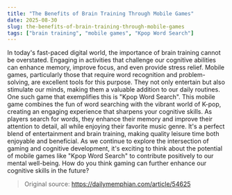 ```yaml
---
title: "The Benefits of Brain Training Through Mobile Games"
date: 2025-08-30
slug: the-benefits-of-brain-training-through-mobile-games
tags: ["brain training", "mobile games", "Kpop Word Search"]
---
```

In today's fast-paced digital world, the importance of brain training cannot be overstated. Engaging in activities that challenge our cognitive abilities can enhance memory, improve focus, and even provide stress relief. Mobile games, particularly those that require word recognition and problem-solving, are excellent tools for this purpose. They not only entertain but also stimulate our minds, making them a valuable addition to our daily routines.
One such game that exemplifies this is "Kpop Word Search". This mobile game combines the fun of word searching with the vibrant world of K-pop, creating an engaging experience that sharpens your cognitive skills. As players search for words, they enhance their memory and improve their attention to detail, all while enjoying their favorite music genre. It's a perfect blend of entertainment and brain training, making quality leisure time both enjoyable and beneficial.
As we continue to explore the intersection of gaming and cognitive development, it's exciting to think about the potential of mobile games like "Kpop Word Search" to contribute positively to our mental well-being. How do you think gaming can further enhance our cognitive skills in the future?
> Original source: https://dailymemphian.com/article/54625